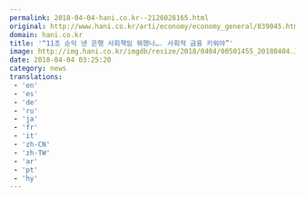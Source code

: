 ```yaml
---
permalink: 2018-04-04-hani.co.kr--2126028165.html
original: http://www.hani.co.kr/arti/economy/economy_general/839045.html
domain: hani.co.kr
title: '“11조 순익 낸 은행 사회책임 뭐했나…. 사회적 금융 키워야”'
image: http://img.hani.co.kr/imgdb/resize/2018/0404/00501455_20180404.JPG
date: 2018-04-04 03:25:20
category: news
translations: 
 - 'en'
 - 'es'
 - 'de'
 - 'ru'
 - 'ja'
 - 'fr'
 - 'it'
 - 'zh-CN'
 - 'zh-TW'
 - 'ar'
 - 'pt'
 - 'hy'
---
```


